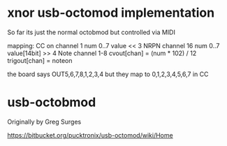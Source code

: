 xnor usb-octomod implementation
=====

So far its just the normal octobmod but controlled via MIDI

mapping:
CC on channel 1
	num 0..7 value << 3
NRPN channel 16
	num 0..7 value[14bit] >> 4
Note channel 1-8
	cvout[chan] = (num * 102) / 12
  trigout[chan] = noteon

the board says OUT5,6,7,8,1,2,3,4 but they map to 0,1,2,3,4,5,6,7 in CC

usb-octobmod
=====

Originally by Greg Surges

https://bitbucket.org/pucktronix/usb-octomod/wiki/Home
